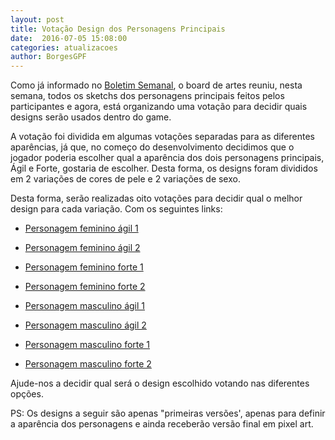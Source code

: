 ```yaml
---
layout: post
title: Votação Design dos Personagens Principais
date:  2016-07-05 15:08:00
categories: atualizacoes
author: BorgesGPF
---
```



Como já informado no [Boletim Semanal](http://www.muvucagames.com.br/atualizacoes/2016/07/03/Boletim-Semanal-01.html), o board de artes reuniu, nesta semana, todos os sketchs dos personagens principais feitos pelos participantes e agora, está organizando uma votação para decidir quais designs serão usados dentro do game.


A votação foi dividida em algumas votações separadas para as diferentes aparências, já que, no começo do desenvolvimento decidimos que o jogador poderia escolher qual a aparência dos dois personagens principais, Ágil e Forte, gostaria de escolher. Desta forma, os designs foram divididos em 2 variações de cores de pele e 2 variações de sexo.


Desta forma, serão realizadas oito votações para decidir qual o melhor design para cada variação. Com os seguintes links:

 - [Personagem feminino ágil 1](http://www.strawpoll.me/10672240)


 - [Personagem feminino ágil 2](http://www.strawpoll.me/10672246)
 
 - [Personagem feminino forte 1](http://www.strawpoll.me/10672286)
 
 - [Personagem feminino forte 2](http://www.strawpoll.me/10672312)

 - [Personagem masculino ágil 1](http://www.strawpoll.me/10672259)
 
 - [Personagem masculino ágil 2](http://www.strawpoll.me/10672274)
 
 - [Personagem masculino forte 1](http://www.strawpoll.me/10672364)
 
 - [Personagem masculino forte 2](http://www.strawpoll.me/10672388)
 
 
Ajude-nos a decidir qual será o design escolhido votando nas diferentes opções.
 
 
PS: Os designs a seguir são apenas "primeiras versões', apenas para definir a aparência dos personagens e ainda receberão versão final em pixel art.

